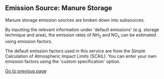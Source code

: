 ## Emission Source: Manure Storage

Manure storage emission sources are broken down into subsources. 

By inputting the relevant information under 'default emissions' (e.g. storage technique and area), the emission rates of NH<sub>3</sub> and NO<sub>x</sub> can be estimated using emission factors.

The default emission factors used in this service are from the Simple Calculation of Atmospheric Impact Limits (SCAIL). You can enter your own emission factors using the 'custom specification' option.

[Go to previous page](2-1-2-source-sector-group-AGRICULTURE.md)
